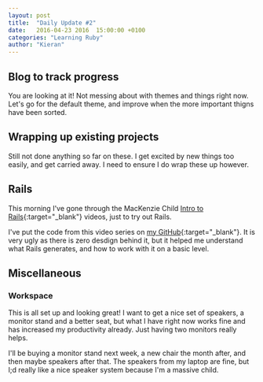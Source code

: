 ```yaml
---
layout: post
title:  "Daily Update #2"
date:   2016-04-23 2016  15:00:00 +0100
categories: "Learning Ruby"
author: "Kieran"
---
```

## Blog to track progress

You are looking at it! Not messing about with themes and things right now. Let's go for the default theme, and improve when the more important thigns have been sorted.

## Wrapping up existing projects

Still not done anything so far on these. I get excited by new things too easily, and get carried away. I need to ensure I do wrap these up however.

## Rails

This morning I've gone through the MacKenzie Child [Intro to Rails](https://www.youtube.com/watch?v=2gUbteh54RM&list=PL23ZvcdS3XPKnwg3lMv-JGNCn08kB0wsA){:target="_blank"} videos, just to try out Rails.

I've put the code from this video series on [my GitHub](https://github.com/keerin/mackenzie-blog){:target="_blank"}. It is very ugly as there is zero desdign behind it, but it helped me understand what Rails generates, and how to work with it on a basic level.

## Miscellaneous

### Workspace

This is all set up and looking great! I want to get a nice set of speakers, a monitor stand and a better seat, but what I have right now works fine and has increased my productivity already. Just having two monitors really helps.

I'll be buying a monitor stand next week, a new chair the month after, and then maybe speakers after that. The speakers from my laptop are fine, but I;d really like a nice speaker system because I'm a massive child.
